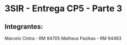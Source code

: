 # 3SIR - Entrega CP5 - Parte 3
## Integrantes:
Marcelo Cintra - RM 94705
Matheus Pazikas - RM 94463
